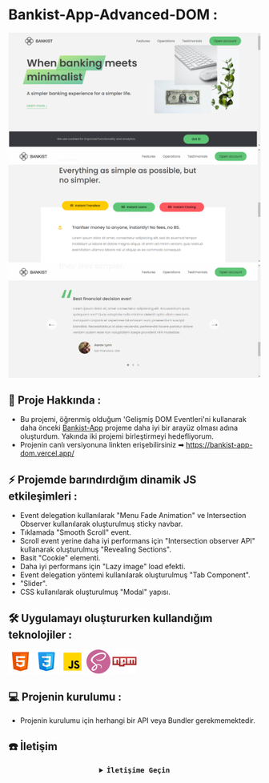 # Bankist-App-Advanced-DOM :
![Bankist1](./img/Bankist1.png)
![Bankist1](./img/Bankist2.png)
![Bankist1](./img/Bankist3.png)
## 💨 Proje Hakkında :
* Bu projemi, öğrenmiş olduğum 'Gelişmiş DOM Eventleri'ni kullanarak daha önceki <a href="https://github.com/KadirKarabacak/Bankist-App">Bankist-App</a> projeme daha iyi bir arayüz olması adına oluşturdum. Yakında iki projemi birleştirmeyi hedefliyorum.
* Projenin canlı versiyonuna linkten erişebilirsiniz ➡ <a>https://bankist-app-dom.vercel.app/</a>

## ⚡ Projemde barındırdığım dinamik JS etkileşimleri :
* Event delegation kullanılarak "Menu Fade Animation" ve Intersection Observer kullanılarak oluşturulmuş sticky navbar.
* Tıklamada "Smooth Scroll" event.
* Scroll event yerine daha iyi performans için "Intersection observer API" kullanarak oluşturulmuş "Revealing Sections".
* Basit "Cookie" elementi.
* Daha iyi performans için "Lazy image" load efekti.
* Event delegation yöntemi kullanılarak oluşturulmuş "Tab Component".
* "Slider".
* CSS kullanılarak oluşturulmuş "Modal" yapısı.
## 🛠 Uygulamayı oluştururken kullandığım teknolojiler :
![Tech-icon](./tech-icons/html-icon.png) ![Tech-icon](./tech-icons/css-icon.png) ![Tech-icon](./tech-icons/js-icon.png) ![Tech-icon](./tech-icons/sass-icon.png) ![Tech-icon](./tech-icons/npm-icon.png)

## 💻 Projenin kurulumu :
* Projenin kurulumu için herhangi bir API veya Bundler gerekmemektedir.
## :phone: İletişim
 <details align="center">
   <summary><b> <samp> İletişime Geçin </samp></b></summary>
   <br>
   <samp>
   <b><h2 style="color: #fc6203">KADIR&nbsp;KARABACAK </h2></b>
   <img src="https://raw.githubusercontent.com/TanZng/TanZng/master/assets/bonefire.gif" width="200"/>
     <br>
     Projenin Linki: <a href="https://github.com/KadirKarabacak/Bankist-App-Dom">Bankist App Advanced DOM</a>
     <br>
     <br>
     LinkedIn: <a href="https://www.linkedin.com/in/kadir-karabacak-/"> LinkedIn Hesabım</a>
     <br>
     Instagram: <a href="https://www.instagram.com/kadir_krbck_/"> Instagram Hesabım</a>
     <br>
     Mail Adresim: <a href="#"> kadirht@hotmail.com</a>
   </samp>
 </details>

